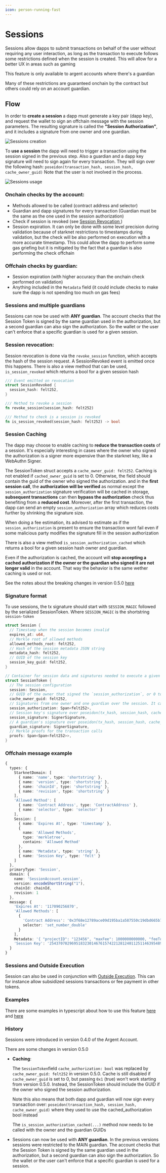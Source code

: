 ```yaml
---
icon: person-running-fast
---
```


# Sessions

Sessions allow dapps to submit transactions on behalf of the user without requiring any user interaction, as long as the transaction to execute follows some restrictions defined when the session is created. This will allow for a better UX in areas such as gaming

This feature is only available to argent accounts where there's a guardian

Many of these restrictions are guaranteed onchain by the contract but others could rely on an account guardian.

## Flow

In order to **create a session** a dapp must generate a key pair (dapp key), and request the wallet to sign an offchain message with the session parameters. The resulting signature is called the **"Session Authorization"**, and it includes a signature from one owner and one guardian.

![Sessions creation](session_creation.png)

To **use a session** the dapp will need to trigger a transaction using the session signed in the previous step. Also a guardian and a dapp key signature will need to sign again for every transaction. They will sign over the following hash: `poseidon(transaction_hash, session_hash, cache_owner_guid)` Note that the user is not involved in the process.

![Sessions usage](session_usage.png)

### Onchain checks by the account:

* Methods allowed to be called (contract address and selector)
* Guardian and dapp signatures for every transaction (Guardian must be the same as the one used in the session authorization)
* Check if session is revoked (see [Session Revocation ](sessions.md#session-revocation))
* Session expiration. It can only be done with some level precision during validation because of starknet restrictions to timestamps during validation, but the check will be also performed on execution with a more accurate timestamp. This could allow the dapp to perform some gas griefing but it is mitigated by the fact that a guardian is also performing the check offchain

### Offchain checks by guardian:

* Session expiration (with higher accuracy than the onchain check performed on validation)
* Anything included in the `Metadata` field (it could include checks to make sure the dapp is not spending too much on gas fees)

### Sessions and multiple guardians

Sessions can now be used with **ANY guardian**. The account checks that the Session Token is signed by the same guardian used in the authorization, but a second guardian can also sign the authorization. So the wallet or the user can't enforce that a specific guardian is used for a given session.

### Session revocation:

Session revocation is done via the `revoke_session` function, which accepts the hash of the session request. A SessionRevoked event is emitted once this happens. There is also a view method that can be used, `is_session_revoked` which returns a bool for a given session hash

```rust
/// Event emitted on revocation
struct SessionRevoked {
  session_hash: felt252,
}

/// Method to revoke a session
fn revoke_session(session_hash: felt252)

/// Method to check is a session is revoked
fn is_session_revoked(session_hash: felt252) -> bool
```

### Session Caching

The dapp may choose to enable caching to **reduce the transaction costs** of a session. It's especially interesting in cases where the owner who signed the authorization is a signer more expensive than the starknet key, like a WebAuthn Signer.

The SessionToken struct accepts a `cache_owner_guid: felt252`. Caching is not enabled if `cached_owner_guid` is set to 0. Otherwise, the field should contain the guid of the owner who signed the authorization. and in the **first session call**, the **authorization will be verified** as normal except the `session_authorization` signature verification will be cached in storage, **subsequent transactions** can then **bypass the authorization** check thus benefiting from a **reduced cost**. Moreover, after the first transaction, the dapp can send an empty `session_authorization` array which reduces costs further by shrinking the signature size.

When doing a fee estimation, its advised to estimate as if the `session_authorization` is present to ensure the transaction wont fail even if some malicious party modifies the signature fill in the session authorization

There is also a view method `is_session_authorization_cached` which returns a bool for a given session hash owner and guardian.

Even if the authorization is cached, the account will **stop accepting a cached authorization if the owner or the guardian who signed it are not longer valid** in the account. That way the behavior is the same wether caching is used or not.

See the notes about the breaking changes in version 0.5.0 [here](sessions.md#history)

### Signature format

To use sessions, the tx signature should start with `SESSION_MAGIC` followed by the serialized SessionToken. Where `SESSION_MAGIC` is the shortstring `session-token`

```rust
struct Session {
  // Timestamp when the session becomes invalid
  expires_at: u64,
  // Merkle root of allowed methods
  allowed_methods_root: felt252,
  // Hash of the session metadata JSON string
  metadata_hash: felt252,
  // GUID of the session key
  session_key_guid: felt252,
}

// Container for session data and signatures needed to execute a given transaction
struct SessionToken {
  // The session configuration
  session: Session,
  // GUID of the owner that signed the `session_authorization`, or 0 to skip caching
  cache_owner_guid: felt252,
  // Signatures from one owner and one guardian over the session. It can be empty if the session is cached
  session_authorization: Span<felt252>,
  // Session key's signature over poseidon(tx_hash, session_hash, cache_owner_guid)
  session_signature: SignerSignature,
  // A guardian's signature over poseidon(tx_hash, session_hash, cache_owner_guid). The guardian signing here must be the same guardian used in the authorization
  guardian_signature: SignerSignature,
  // Merkle proofs for the transaction calls
  proofs: Span<Span<felt252>>,
}
```

### Offchain message example

```typescript
{
  types: {
    StarknetDomain: [
      { name: 'name', type: 'shortstring' },
      { name: 'version', type: 'shortstring' },
      { name: 'chainId', type: 'shortstring' },
      { name: 'revision', type: 'shortstring' }
    ],
    'Allowed Method': [
      { name: 'Contract Address', type: 'ContractAddress' },
      { name: 'selector', type: 'selector' }
    ],
    Session: [
      { name: 'Expires At', type: 'timestamp' },
      {
        name: 'Allowed Methods',
        type: 'merkletree',
        contains: 'Allowed Method'
      },
      { name: 'Metadata', type: 'string' },
      { name: 'Session Key', type: 'felt' }
    ]
  },
  primaryType: 'Session',
  domain: {
    name: 'SessionAccount.session',
    version: encodeShortString("1"),
    chainId: chainId,
    revision: 1
  },
  message: {
    'Expires At': '117090256870',
    'Allowed Methods': [
      {
        'Contract Address': '0x3f68e12789ace09d195ba1a587550c19dbd665b7bd82da33b08ac83123db652',
        selector: 'set_number_double'
      }
    ],
    Metadata: '{ "projectID": "123456", "maxFee": 1000000000000, "feeToken": "STRK", "tokenLimits" : { "0x989898989" : 9999999999 } }',
    'Session Key': '2543707029695183230146761574221281240112511463954890350766793321580039814416'
  }
}
```

### Sessions and Outside Execution

Session can also be used in conjunction with [Outside Execution](outside_execution.md). This can for instance allow subsidized sessions transactions or fee payment in other tokens.

### Examples

There are some examples in typescript about how to use this feature [here](../lib/session/) and [here](../tests-integration/sessionAccount.test.ts)

### History

Sessions were introduced in version 0.4.0 of the Argent Account.

There are some changes in version 0.5.0

*   **Caching**:

    The `SessionToken`field `cache_authorization: bool` was replaced by `cache_owner_guid: felt252` in version 0.5.0. Cache is still disabled if `cache_owner_guid` is set to 0, but passing `0x1` (true) won't work starting from version 0.5.0. Instead, the SessionToken should include the GUID if the owner who signed the session authorization.

    Note this also means that both dapp and guardian will now sign every transaction over: `poseidon(transaction_hash, session_hash, cache_owner_guid)` where they used to use the cached\_authorization bool instead

    The `is_session_authorization_cached(...)` method now needs to be called with the owner and the guardian GUIDs
* Sessions can now be used with **ANY guardian**. In the previous versions sessions were restricted to the MAIN guardian. The account checks that the Session Token is signed by the same guardian used in the authorization, but a second guardian can also sign the authorization. So the wallet or the user can't enforce that a specific guardian is used for a session.
